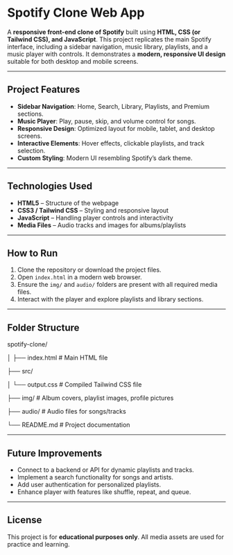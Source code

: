 # Spotify Clone Web App

A **responsive front-end clone of Spotify** built using **HTML, CSS (or Tailwind CSS), and JavaScript**. This project replicates the main Spotify interface, including a sidebar navigation, music library, playlists, and a music player with controls. It demonstrates a **modern, responsive UI design** suitable for both desktop and mobile screens.

---

## Project Features

- **Sidebar Navigation**: Home, Search, Library, Playlists, and Premium sections.
- **Music Player**: Play, pause, skip, and volume control for songs.
- **Responsive Design**: Optimized layout for mobile, tablet, and desktop screens.
- **Interactive Elements**: Hover effects, clickable playlists, and track selection.
- **Custom Styling**: Modern UI resembling Spotify’s dark theme.

---

## Technologies Used

- **HTML5** – Structure of the webpage
- **CSS3 / Tailwind CSS** – Styling and responsive layout
- **JavaScript** – Handling player controls and interactivity
- **Media Files** – Audio tracks and images for albums/playlists

---

## How to Run

1. Clone the repository or download the project files.
2. Open `index.html` in a modern web browser.
3. Ensure the `img/` and `audio/` folders are present with all required media files.
4. Interact with the player and explore playlists and library sections.

---

## Folder Structure
spotify-clone/

│
├── index.html        # Main HTML file

├── src/

│   └── output.css    # Compiled Tailwind CSS file

├── img/              # Album covers, playlist images, profile pictures

├── audio/            # Audio files for songs/tracks

└── README.md         # Project documentation


---

## Future Improvements

- Connect to a backend or API for dynamic playlists and tracks.
- Implement a search functionality for songs and artists.
- Add user authentication for personalized playlists.
- Enhance player with features like shuffle, repeat, and queue.

---

## License

This project is for **educational purposes only**. All media assets are used for practice and learning.

